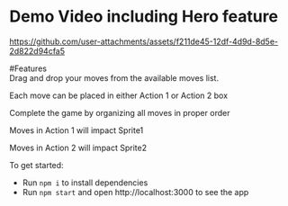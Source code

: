 # Demo Video including Hero feature





https://github.com/user-attachments/assets/f211de45-12df-4d9d-8d5e-2d822d94cfa5



#Features  
Drag and drop your moves from the available moves list.

Each move can be placed in either Action 1 or Action 2 box

Complete the game by organizing all moves in proper order

Moves in Action 1 will impact Sprite1

Moves in Action 2 will impact Sprite2


To get started:

- Run `npm i` to install dependencies
- Run `npm start` and open http://localhost:3000 to see the app
